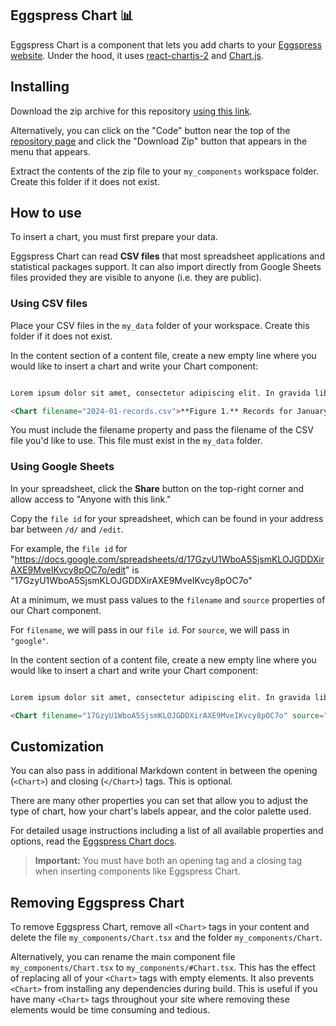 
## Eggspress Chart 📊

Eggspress Chart is a component that lets you add charts to your [Eggspress website](https://github.com/dentonzh/eggspress). Under the hood, it uses [react-chartjs-2](https://react-chartjs-2.js.org/) and [Chart.js](https://www.chartjs.org/).

## Installing

Download the zip archive for this repository [using this link](https://github.com/dentonzh/eggspress-chart/archive/refs/heads/main.zip). 

Alternatively, you can click on the "Code" button near the top of the [repository page](https://github.com/dentonzh/eggspress-chart) and click the "Download Zip" button that appears in the menu that appears.

Extract the contents of the zip file to your `my_components` workspace folder. Create this folder if it does not exist.

## How to use

To insert a chart, you must first prepare your data. 

Eggspress Chart can read **CSV files** that most spreadsheet applications and statistical packages support. It can also import directly from Google Sheets files provided they are visible to anyone (i.e. they are public).

### Using CSV files

Place your CSV files in the `my_data` folder of your workspace. Create this folder if it does not exist.

In the content section of a content file, create a new empty line where you would like to insert a chart and write your Chart component:

```markdown

Lorem ipsum dolor sit amet, consectetur adipiscing elit. In gravida libero id molestie volutpat...

<Chart filename="2024-01-records.csv">**Figure 1.** Records for January 2024</Chart>

```

You must include the filename property and pass the filename of the CSV file you'd like to use. This file must exist in the `my_data` folder.

### Using Google Sheets

In your spreadsheet, click the **Share** button on the top-right corner and allow access to "Anyone with this link."

Copy the `file id` for your spreadsheet, which can be found in your address bar between `/d/` and `/edit`.

For example, the `file id` for "https://docs.google.com/spreadsheets/d/17GzyU1WboA5SjsmKLOJGDDXirAXE9MveIKvcy8pOC7o/edit" is "17GzyU1WboA5SjsmKLOJGDDXirAXE9MveIKvcy8pOC7o"

At a minimum, we must pass values to the `filename` and `source` properties of our Chart component.

For `filename`, we will pass in our `file id`. For `source`, we will pass in `"google"`.

In the content section of a content file, create a new empty line where you would like to insert a chart and write your Chart component:

```markdown

Lorem ipsum dolor sit amet, consectetur adipiscing elit. In gravida libero id molestie volutpat...

<Chart filename="17GzyU1WboA5SjsmKLOJGDDXirAXE9MveIKvcy8pOC7o" source="google">**Figure 1.** MTA Daily Ridership Data</Chart>

```

## Customization

You can also pass in additional Markdown content in between the opening (`<Chart>`) and closing (`</Chart>`) tags. This is optional.

There are many other properties you can set that allow you to adjust the type of chart, how your chart's labels appear, and the color palette used.


For detailed usage instructions including a list of all available properties and options, read the [Eggspress Chart docs](https://eggspress.org/blog/eggspress-chart).

> **Important:** You must have both an opening tag and a closing tag when inserting components like Eggspress Chart.

## Removing Eggspress Chart

To remove Eggspress Chart, remove all `<Chart>` tags in your content and delete the file `my_components/Chart.tsx` and the folder `my_components/Chart`.

Alternatively, you can rename the main component file `my_components/Chart.tsx` to `my_components/#Chart.tsx`. This has the effect of replacing all of your `<Chart>` tags with empty elements. It also prevents `<Chart>` from installing any dependencies during build. This is useful if you have many `<Chart>` tags throughout your site where removing these elements would be time consuming and tedious.


